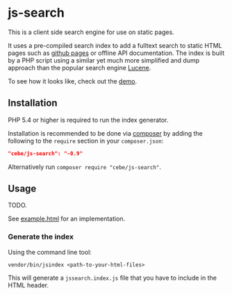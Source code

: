 js-search
=========

This is a client side search engine for use on static pages.

It uses a pre-compiled search index to add a fulltext search to static HTML pages such as
[github pages][] or offline API documentation. The index is built by a PHP script using a
similar yet much more simplified and dump approach than the popular search engine [Lucene].

To see how it looks like, check out the [demo][].

[github pages]: https://pages.github.com/
[Lucene]: http://lucene.apache.org/
[demo]: http://cebe.github.io/js-search/#demo


Installation
------------

PHP 5.4 or higher is required to run the index generator.

Installation is recommended to be done via [composer](https://getcomposer.org/) by adding the following to the `require` section in your `composer.json`:

```json
"cebe/js-search": "~0.9"
```

Alternatively run `composer require "cebe/js-search"`.


Usage
-----

TODO.

See [example.html](example.html) for an implementation.

### Generate the index

Using the command line tool:
```
vendor/bin/jsindex <path-to-your-html-files>
```

This will generate a `jssearch.index.js` file that you have to include in the HTML header.

